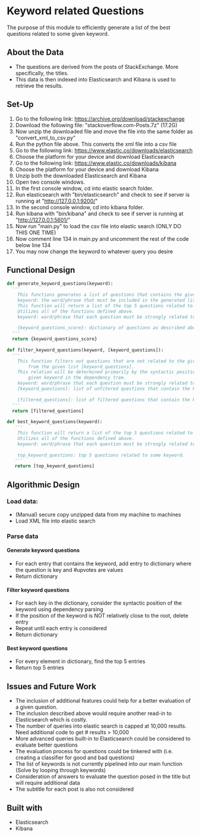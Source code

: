 # Keyword related Questions
The purpose of this module to efficiently generate a list of the best questions related to some given keyword.

## About the Data
- The questions are derived from the posts of StackExchange. More specifically, the titles.
- This data is then indexed into Elasticsearch and Kibana is used to retrieve the results.

## Set-Up
1. Go to the following link: https://archive.org/download/stackexchange
2. Download the following file: "stackoverflow.com-Posts.7z" (17.2G)
3. Now unzip the downloaded file and move the file into the same folder as "convert_xml_to_csv.py"
4. Run the python file above. This converts the xml file into a csv file
5. Go to the following link: https://www.elastic.co/downloads/elasticsearch
6. Choose the platform for your device and download Elasticsearch
7. Go to the following link: https://www.elastic.co/downloads/kibana
8. Choose the platform for your device and download Kibana
9. Unzip both the downloaded Elasticsearch and Kibana
10. Open two console windows. 
11. In the first console window, cd into elastic search folder.
12. Run elasticsearch with "bin/elasticsearch" and check to see if server is running at "http://127.0.0.1:9200/"
13. In the second console window, cd into kibana folder.
14. Run kibana with "bin/kibana" and check to see if server is running at "http://127.0.0.1:5601/"
15. Now run "main.py" to load the csv file into elastic search (ONLY DO THIS ONE TIME)
16. Now comment line 134 in main.py and uncomment the rest of the code below line 134
17. You may now change the keyword to whatever query you desire

## Functional Design
``` python
def generate_keyword_questions(keyword):
  '''
    This functions generates a list of questions that contains the given keyword.
    keyword: the word/phrase that must be included in the generated list of questions
    This function will return a list of the top 5 questions related to some keyword.
    Utilizes all of the functions defined above.
    keyword: word/phrase that each question must be strongly related to
    
    {keyword_questions_score}: dictionary of questions as described above
  '''
  return {keyword_questions_score}
  
def filter_keyword_questions(keyword, [keyword_questions]):
  '''
    This function filters out questions that are not related to the given keyword 
        from the given list [keyword_questions].
    This relation will be determined primarily by the syntactic position of the 
        given keyword in the dependency tree.
    keyword: word/phrase that each question must be strongly related to
    [keyword_questions]: list of unfitered questions that contain the keyword
    
    [filtered_questions]: list of filtered questions that contain the keyword
  '''
  return [filtered_questions]
  
def best_keyword_questions(keyword):
   '''
    This function will return a list of the top 5 questions related to some keyword.
    Utilizes all of the functions defined above.
    keyword: word/phrase that each question must be strongly related to
    
    top_keyword_questions: top 5 questions related to some keyword.
   '''
   return [top_keyword_questions]
```
## Algorithmic Design
### Load data:
- (Manual) secure copy unzipped data from my machine to machines
- Load XML file into elastic search


### Parse data
#### Generate keyword questions
- For each entry that contains the keyword, add entry to dictionary where the question is key and #upvotes are values
- Return dictionary

#### Filter keyword questions
- For each key in the dictionary, consider the syntactic position of the keyword using dependency parsing
- If the position of the keyword is NOT relatively close to the root, delete entry
- Repeat until each entry is considered
- Return dictionary

#### Best keyword questions
- For every element in dictionary, find the top 5 entries
- Return top 5 entries

## Issues and Future Work
- The inclusion of additional features could help for a better evaluation of a given question.
- The inclusion described above would require another read-in to Elasticsearch which is costly.
- The number of queries into elastic search is capped at 10,000 results. Need additional code to get # results > 10,000
- More advanced queries built-in to Elasticsearch could be considered to evaluate better questions
- The evaluation process for questions could be tinkered with (i.e. creating a classifier for good and bad questions)
- The list of keywords is not currently pipelined into our main function (Solve by looping through keywords)
- Consideration of answers to evaluate the question posed in the title but will require additional data
- The subtitle for each post is also not considered

## Built with
- Elasticsearch
- Kibana
